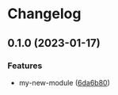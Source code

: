 # Changelog

## 0.1.0 (2023-01-17)


### Features

* my-new-module ([6da6b80](https://github.com/rojopolis/my-modules/commit/6da6b80181dbfd8e361de674644ae1cb5fa5c0a0))

